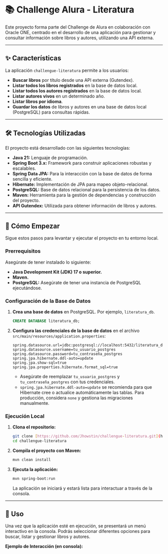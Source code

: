 # 📚 Challenge Alura - Literatura

Este proyecto forma parte del Challenge de Alura en colaboración con Oracle ONE, centrado en el desarrollo de una aplicación para gestionar y consultar información sobre libros y autores, utilizando una API externa.

---

## ✨ Características

La aplicación `challengue-literatura` permite a los usuarios:

* **Buscar libros** por título desde una API externa (Gutendex).
* **Listar todos los libros registrados** en la base de datos local.
* **Listar todos los autores registrados** en la base de datos local.
* **Listar autores vivos** en un determinado año.
* **Listar libros por idioma**.
* **Guardar los datos** de libros y autores en una base de datos local (PostgreSQL) para consultas rápidas.

---

## 🛠️ Tecnologías Utilizadas

El proyecto está desarrollado con las siguientes tecnologías:

* **Java 21:** Lenguaje de programación.
* **Spring Boot 3.x:** Framework para construir aplicaciones robustas y escalables.
* **Spring Data JPA:** Para la interacción con la base de datos de forma sencilla y eficiente.
* **Hibernate:** Implementación de JPA para mapeo objeto-relacional.
* **PostgreSQL:** Base de datos relacional para la persistencia de los datos.
* **Maven:** Herramienta para la gestión de dependencias y construcción del proyecto.
* **API Gutendex:** Utilizada para obtener información de libros y autores.

---

## 🚀 Cómo Empezar

Sigue estos pasos para levantar y ejecutar el proyecto en tu entorno local.

### Prerrequisitos

Asegúrate de tener instalado lo siguiente:

* **Java Development Kit (JDK) 17 o superior.**
* **Maven.**
* **PostgreSQL:** Asegúrate de tener una instancia de PostgreSQL ejecutándose.

### Configuración de la Base de Datos

1.  **Crea una base de datos** en PostgreSQL. Por ejemplo, `literatura_db`.
    ```sql
    CREATE DATABASE literatura_db;
    ```
2.  **Configura las credenciales de la base de datos** en el archivo `src/main/resources/application.properties`:
    ```properties
    spring.datasource.url=jdbc:postgresql://localhost:5432/literatura_db
    spring.datasource.username=tu_usuario_postgres
    spring.datasource.password=tu_contraseña_postgres
    spring.jpa.hibernate.ddl-auto=update
    spring.jpa.show-sql=true
    spring.jpa.properties.hibernate.format_sql=true
    ```
    * Asegúrate de reemplazar `tu_usuario_postgres` y `tu_contraseña_postgres` con tus credenciales.
    * `spring.jpa.hibernate.ddl-auto=update` se recomienda para que Hibernate cree o actualice automáticamente las tablas. Para producción, considera `none` y gestiona las migraciones manualmente.

### Ejecución Local

1.  **Clona el repositorio:**
    ```bash
    git clone [https://github.com/Jhowstin/challengue-literatura.git](https://github.com/Jhowstin/challengue-literatura.git)
    cd challengue-literatura
    ```
2.  **Compila el proyecto con Maven:**
    ```bash
    mvn clean install
    ```
3.  **Ejecuta la aplicación:**
    ```bash
    mvn spring-boot:run
    ```
    La aplicación se iniciará y estará lista para interactuar a través de la consola.

---

## 📖 Uso

Una vez que la aplicación esté en ejecución, se presentará un menú interactivo en la consola. Podrás seleccionar diferentes opciones para buscar, listar y gestionar libros y autores.

**Ejemplo de Interacción (en consola):**

